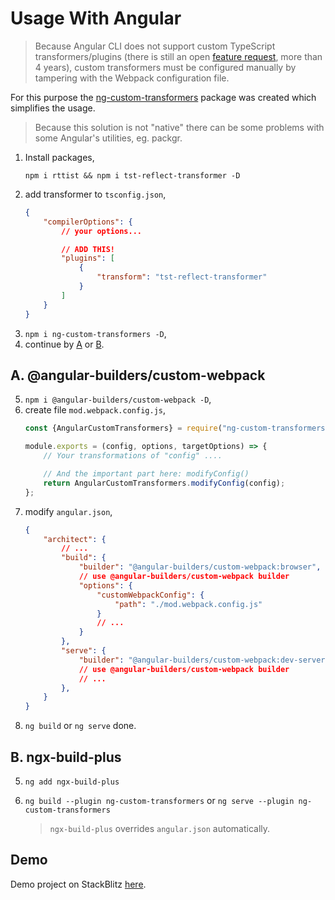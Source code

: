 <script>
setPagination(
    "/en/getting-started/installation",
    "/en/getting-started/setup"
);
</script>

# Usage With Angular
> Because Angular CLI does not support custom TypeScript transformers/plugins (there is still an open [feature request](https://github.com/angular/angular/issues/22434), more than 4 years), custom transformers must be configured manually by tampering with the Webpack configuration file.

For this purpose the [ng-custom-transformers](https://www.npmjs.com/package/ng-custom-transformers) 
package was created which simplifies the usage.

> Because this solution is not "native" there can be some problems with some Angular's utilities, eg. packgr.

1. Install packages,
    ```
    npm i rttist && npm i tst-reflect-transformer -D
    ```
2. add transformer to `tsconfig.json`,
    ```json
    {
        "compilerOptions": {
            // your options...
    
            // ADD THIS!
            "plugins": [
                {
                    "transform": "tst-reflect-transformer"
                }
            ]
        }
    }
    ```
3. `npm i ng-custom-transformers -D`,
4. continue by [A](#a-angular-builderscustom-webpack) or [B](#b-ngx-build-plus).


## A. @angular-builders/custom-webpack
5. `npm i @angular-builders/custom-webpack -D`,
6. create file `mod.webpack.config.js`,
    ```javascript
    const {AngularCustomTransformers} = require("ng-custom-transformers");
    
    module.exports = (config, options, targetOptions) => {
        // Your transformations of "config" ....
    
        // And the important part here: modifyConfig()
        return AngularCustomTransformers.modifyConfig(config);
    };
    ```
7. modify `angular.json`,
    ```json
    {
        "architect": {
            // ...
            "build": {
                "builder": "@angular-builders/custom-webpack:browser",
                // use @angular-builders/custom-webpack builder
                "options": {
                    "customWebpackConfig": {
                        "path": "./mod.webpack.config.js"
                    }
                    // ...
                }
            },
            "serve": {
                "builder": "@angular-builders/custom-webpack:dev-server",
                // use @angular-builders/custom-webpack builder
                // ...
            },
        }
    }
    ```
8. `ng build` or `ng serve` done.

## B. ngx-build-plus
5. `ng add ngx-build-plus`
6. `ng build --plugin ng-custom-transformers` or `ng serve --plugin ng-custom-transformers`

    > `ngx-build-plus` overrides `angular.json` automatically.


## Demo
Demo project on StackBlitz [here](https://stackblitz.com/edit/tst-reflect-angular-ag-custom-transformers?file=src%2Fapp%2Fapp.component.ts).